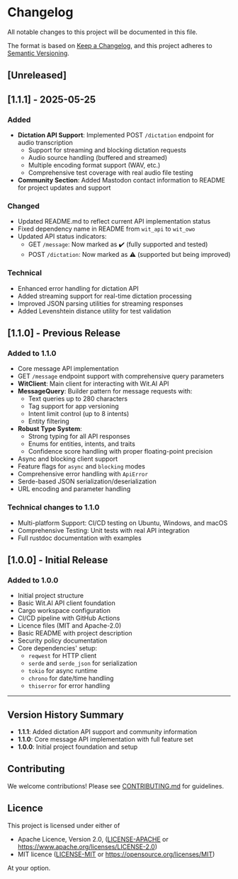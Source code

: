# Changelog

All notable changes to this project will be documented in this file.

The format is based on [Keep a Changelog](https://keepachangelog.com/en/1.0.0/),
and this project adheres to [Semantic Versioning](https://semver.org/spec/v2.0.0.html).

## [Unreleased]

## [1.1.1] - 2025-05-25

### Added

- **Dictation API Support**: Implemented POST `/dictation` endpoint for audio transcription
  - Support for streaming and blocking dictation requests
  - Audio source handling (buffered and streamed)
  - Multiple encoding format support (WAV, etc.)
  - Comprehensive test coverage with real audio file testing
- **Community Section**: Added Mastodon contact information to README for project updates and support

### Changed

- Updated README.md to reflect current API implementation status
- Fixed dependency name in README from `wit_api` to `wit_owo`
- Updated API status indicators:
  - GET `/message`: Now marked as ✔️ (fully supported and tested)
  - POST `/dictation`: Now marked as ⚠️ (supported but being improved)

### Technical

- Enhanced error handling for dictation API
- Added streaming support for real-time dictation processing
- Improved JSON parsing utilities for streaming responses
- Added Levenshtein distance utility for test validation

## [1.1.0] - Previous Release

### Added to 1.1.0

- Core message API implementation
- GET `/message` endpoint support with comprehensive query parameters
- **WitClient**: Main client for interacting with Wit.AI API
- **MessageQuery**: Builder pattern for message requests with:
  - Text queries up to 280 characters
  - Tag support for app versioning
  - Intent limit control (up to 8 intents)
  - Entity filtering
- **Robust Type System**:
  - Strong typing for all API responses
  - Enums for entities, intents, and traits
  - Confidence score handling with proper floating-point precision
- Async and blocking client support
- Feature flags for `async` and `blocking` modes
- Comprehensive error handling with `ApiError`
- Serde-based JSON serialization/deserialization
- URL encoding and parameter handling

### Technical changes to 1.1.0

- Multi-platform Support: CI/CD testing on Ubuntu, Windows, and macOS
- Comprehensive Testing: Unit tests with real API integration
- Full rustdoc documentation with examples

## [1.0.0] - Initial Release

### Added to 1.0.0

- Initial project structure
- Basic Wit.AI API client foundation
- Cargo workspace configuration
- CI/CD pipeline with GitHub Actions
- Licence files (MIT and Apache-2.0)
- Basic README with project description
- Security policy documentation
- Core dependencies' setup:
  - `reqwest` for HTTP client
  - `serde` and `serde_json` for serialization
  - `tokio` for async runtime
  - `chrono` for date/time handling
  - `thiserror` for error handling

---

## Version History Summary

- **1.1.1**: Added dictation API support and community information
- **1.1.0**: Core message API implementation with full feature set
- **1.0.0**: Initial project foundation and setup

## Contributing

We welcome contributions! Please see [CONTRIBUTING.md](CONTRIBUTING.md) for guidelines.

## Licence

This project is licensed under either of

- Apache Licence, Version 2.0, ([LICENSE-APACHE](LICENSE-APACHE) or <https://www.apache.org/licenses/LICENSE-2.0>)
- MIT licence ([LICENSE-MIT](LICENSE-MIT) or <https://opensource.org/licenses/MIT>)

At your option.
